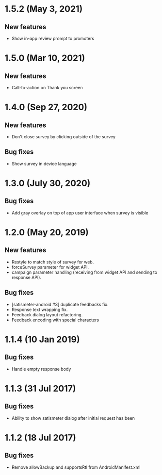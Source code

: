 # 1.5.2 (May 3, 2021)

## New features
- Show in-app review prompt to promoters

# 1.5.0 (Mar 10, 2021)

## New features
- Call-to-action on Thank you screen

# 1.4.0 (Sep 27, 2020)

## New features
- Don't close survey by clicking outside of the survey

## Bug fixes
- Show survey in device language

# 1.3.0 (July 30, 2020)

## Bug fixes
- Add gray overlay on top of app user interface when survey is visible

# 1.2.0 (May 20, 2019)

## New features
- Restyle to match style of survey for web.
- forceSurvey parameter for widget API.
- campaign parameter handling (receiving from widget API and sending to response API).

## Bug fixes
- [satismeter-android #3] duplicate feedbacks fix.
- Response text wrapping fix.
- Feedback dialog layout refactoring.
- Feedback encoding with special characters

# 1.1.4 (10 Jan 2019)

## Bug fixes
- Handle empty response body

# 1.1.3 (31 Jul 2017)

## Bug fixes
- Ability to show satismeter dialog after initial request has been

# 1.1.2 (18 Jul 2017)

## Bug fixes
- Remove allowBackup and supportsRtl from AndroidManifest.xml
